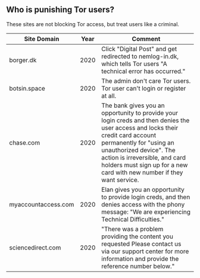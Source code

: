 ## Who is punishing Tor users?


These sites are not blocking Tor access, but treat users like a criminal.


| Site Domain | Year | Comment |
| --- | --- | --- |
| borger.dk | 2020 | Click "Digital Post" and get redirected to nemlog-in.dk, which tells Tor users "A technical error has occurred." |
| botsin.space | 2020 | The admin don't care Tor users. Tor user can't login or register at all. |
| chase.com | 2020 | The bank gives you an opportunity to provide your login creds and then denies the user access and locks their credit card account permanently for "using an unauthorized device".  The action is irreversible, and card holders must sign up for a new card with new number if they want service. |
| myaccountaccess.com | 2020 | Elan gives you an opportunity to provide login creds, and then denies access with the phony message: "We are experiencing Technical Difficulties." |
| sciencedirect.com | 2020 | "There was a problem providing the content you requested Please contact us via our support center for more information and provide the reference number below." |